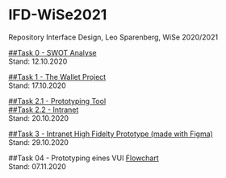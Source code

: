 # IFD-WiSe2021
 Repository Interface Design, Leo Sparenberg, WiSe 2020/2021
 
 
 <a href="https://leosparenberg.github.io/IFD-WiSe20-21/00/swot.html" target="_blank">##Task 0 - SWOT Analyse</a>
 <br>Stand: 12.10.2020


 <a href="https://leosparenberg.github.io/IFD-WiSe20-21/01/Wallet-Project.pdf" target="_blank">##Task 1 - The Wallet Project</a>
 <br>Stand: 17.10.2020
 
 
  <a href="https://leosparenberg.github.io/IFD-WiSe20-21/02/Prototyping-Tool.md" target="_blank">##Task 2.1 - Prototyping Tool</a>
  <br><a href="https://leosparenberg.github.io/IFD-WiSe20-21/02/2.2.pdf" target="_blank">##Task 2.2 - Intranet</a>
 <br>Stand: 20.10.2020
 
 
 <a href="https://www.figma.com/proto/2Xqr1eRyECLeaXxHr0zlIm/IFD-Intranet?node-id=1%3A2&scaling=scale-down" target="_blank">##Task 3 - Intranet High Fidelty Prototype (made with Figma)</a>
 <br>Stand: 29.10.2020

##Task 04 - Prototyping eines VUI
 <a href="https://leosparenberg.github.io/IFD-WiSe20-21/04/Flowchart.pdf" target="_blank">Flowchart
</a>
 <br>Stand: 07.11.2020